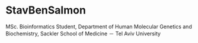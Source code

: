 # StavBenSalmon
MSc. Bioinformatics Student, Department of Human Molecular Genetics and Biochemistry, Sackler School of Medicine － Tel Aviv University
